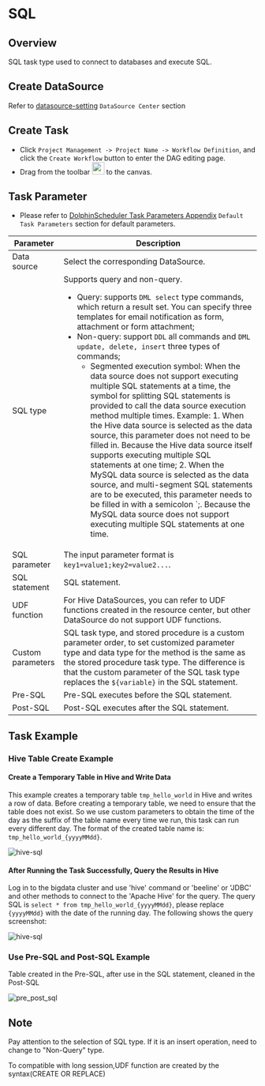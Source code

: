 # SQL

## Overview

SQL task type used to connect to databases and execute SQL.

## Create DataSource

Refer to [datasource-setting](../howto/datasource-setting.md) `DataSource Center` section

## Create Task

- Click `Project Management -> Project Name -> Workflow Definition`, and click the `Create Workflow` button to enter the DAG editing page.
- Drag from the toolbar <img src="../../../../img/tasks/icons/sql.png" width="25"/> to the canvas.

## Task Parameter

- Please refer to [DolphinScheduler Task Parameters Appendix](appendix.md) `Default Task Parameters` section for default parameters.

|   **Parameter**   |                                                                                                                                                                                                                                                                                                                                                                                                                                                                                                                            **Description**                                                                                                                                                                                                                                                                                                                                                                                                                                                                                                                            |
|-------------------|-----------------------------------------------------------------------------------------------------------------------------------------------------------------------------------------------------------------------------------------------------------------------------------------------------------------------------------------------------------------------------------------------------------------------------------------------------------------------------------------------------------------------------------------------------------------------------------------------------------------------------------------------------------------------------------------------------------------------------------------------------------------------------------------------------------------------------------------------------------------------------------------------------------------------------------------------------------------------------------------------------------------------------------------------------------------------|
| Data source       | Select the corresponding DataSource.                                                                                                                                                                                                                                                                                                                                                                                                                                                                                                                                                                                                                                                                                                                                                                                                                                                                                                                                                                                                                                  |
| SQL type          | Supports query and non-query. <ul><li>Query: supports `DML select` type commands, which return a result set. You can specify three templates for email notification as form, attachment or form attachment;</li><li>Non-query: support `DDL` all commands and `DML update, delete, insert` three types of commands;<ul><li>Segmented execution symbol: When the data source does not support executing multiple SQL statements at a time, the symbol for splitting SQL statements is provided to call the data source execution method multiple times. Example: 1. When the Hive data source is selected as the data source, this parameter does not need to be filled in. Because the Hive data source itself supports executing multiple SQL statements at one time; 2. When the MySQL data source is selected as the data source, and multi-segment SQL statements are to be executed, this parameter needs to be filled in with a semicolon `;. Because the MySQL data source does not support executing multiple SQL statements at one time.</li></ul></li></ul> |
| SQL parameter     | The input parameter format is `key1=value1;key2=value2...`.                                                                                                                                                                                                                                                                                                                                                                                                                                                                                                                                                                                                                                                                                                                                                                                                                                                                                                                                                                                                           |
| SQL statement     | SQL statement.                                                                                                                                                                                                                                                                                                                                                                                                                                                                                                                                                                                                                                                                                                                                                                                                                                                                                                                                                                                                                                                        |
| UDF function      | For Hive DataSources, you can refer to UDF functions created in the resource center, but other DataSource do not support UDF functions.                                                                                                                                                                                                                                                                                                                                                                                                                                                                                                                                                                                                                                                                                                                                                                                                                                                                                                                               |
| Custom parameters | SQL task type, and stored procedure is a custom parameter order, to set customized parameter type and data type for the method is the same as the stored procedure task type. The difference is that the custom parameter of the SQL task type replaces the `${variable}` in the SQL statement.                                                                                                                                                                                                                                                                                                                                                                                                                                                                                                                                                                                                                                                                                                                                                                       |
| Pre-SQL           | Pre-SQL executes before the SQL statement.                                                                                                                                                                                                                                                                                                                                                                                                                                                                                                                                                                                                                                                                                                                                                                                                                                                                                                                                                                                                                            |
| Post-SQL          | Post-SQL executes after the SQL statement.                                                                                                                                                                                                                                                                                                                                                                                                                                                                                                                                                                                                                                                                                                                                                                                                                                                                                                                                                                                                                            |

## Task Example

### Hive Table Create Example

#### Create a Temporary Table in Hive and Write Data

This example creates a temporary table `tmp_hello_world` in Hive and writes a row of data. Before creating a temporary table, we need to ensure that the table does not exist. So we use custom parameters to obtain the time of the day as the suffix of the table name every time we run, this task can run every different day. The format of the created table name is: `tmp_hello_world_{yyyyMMdd}`.

![hive-sql](../../../../img/tasks/demo/hive-sql.png)

#### After Running the Task Successfully, Query the Results in Hive

Log in to the bigdata cluster and use 'hive' command or 'beeline' or 'JDBC' and other methods to connect to the 'Apache Hive' for the query. The query SQL is `select * from tmp_hello_world_{yyyyMMdd}`, please replace `{yyyyMMdd}` with the date of the running day. The following shows the query screenshot:

![hive-sql](../../../../img/tasks/demo/hive-result.png)

### Use Pre-SQL and Post-SQL Example

Table created in the Pre-SQL, after use in the SQL statement, cleaned in the Post-SQL

![pre_post_sql](../../../../img/tasks/demo/pre_post_sql.png)

## Note

Pay attention to the selection of SQL type. If it is an insert operation, need to change to "Non-Query" type.

To compatible with long session,UDF function are created by the syntax(CREATE OR REPLACE)
